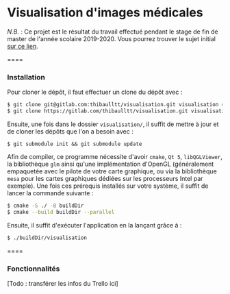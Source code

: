 # Visualisation d'images médicales

*N.B.* : Ce projet est le résultat du travail effectué pendant le stage de fin de master de l'année scolaire 2019-2020. Vous pourrez trouver le sujet initial
[sur ce lien](http://www.lirmm.fr/~nfaraj/files/positions/sujet_stage-prostate3D.pdf).

====

### Installation

Pour cloner le dépôt, il faut effectuer un clone du dépôt avec :

```sh
$ git clone git@gitlab.com:thibaulltt/visualisation.git visualisation # Pour cloner via SSH
$ git clone https://gitlab.com/thibaulltt/visualisation.git visualisation # Pour cloner via HTTPS
```

Ensuite, une fois dans le dossier `visualisation/`, il suffit de mettre à jour et de cloner les dépôts que l'on a besoin avec :

```
$ git submodule init && git submodule update
```

Afin de compiler, ce programme nécessite d'avoir `cmake`, `Qt 5`, `libQGLViewer`, la bibliothèque `glm` ainsi qu'une implémentation d'OpenGL (généralement empaquetée avec le pilote de votre carte
graphique, ou via la bibliothèque `mesa` pour les cartes graphiques dédiées sur les processeurs Intel par exemple). Une fois ces prérequis installés sur votre système, il suffit de lancer
la commande suivante :

```sh
$ cmake -S ./ -B buildDir
$ cmake --build buildDir --parallel
```

Ensuite, il suffit d'exécuter l'application en la lançant grâce à :

```sh
$ ./buildDir/visualisation
```

====

### Fonctionnalités

[Todo : transférer les infos du Trello ici]
